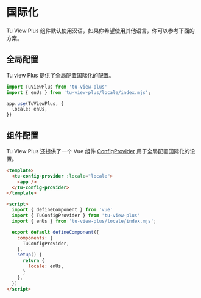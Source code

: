 # 国际化

Tu View Plus 组件默认使用汉语，如果你希望使用其他语言，你可以参考下面的方案。

## 全局配置

Tu view Plus 提供了全局配置国际化的配置。

```typescript
import TuViewPlus from 'tu-view-plus'
import { enUs } from 'tu-view-plus/locale/index.mjs';

app.use(TuViewPlus, {
  locale: enUs,
})
```

## 组件配置

Tu View Plus 还提供了一个 Vue 组件 [ConfigProvider](/zh-CN/components/config-provider) 用于全局配置国际化的设置。

```html
<template>
  <tu-config-provider :locale="locale">
    <app />
  </tu-config-provider>
</template>

<script>
  import { defineComponent } from 'vue'
  import { TuConfigProvider } from 'tu-view-plus'
  import { enUs } from 'tu-view-plus/locale/index.mjs';

  export default defineComponent({
    components: {
      TuConfigProvider,
    },
    setup() {
      return {
        locale: enUs,
      }
    },
  })
</script>
```